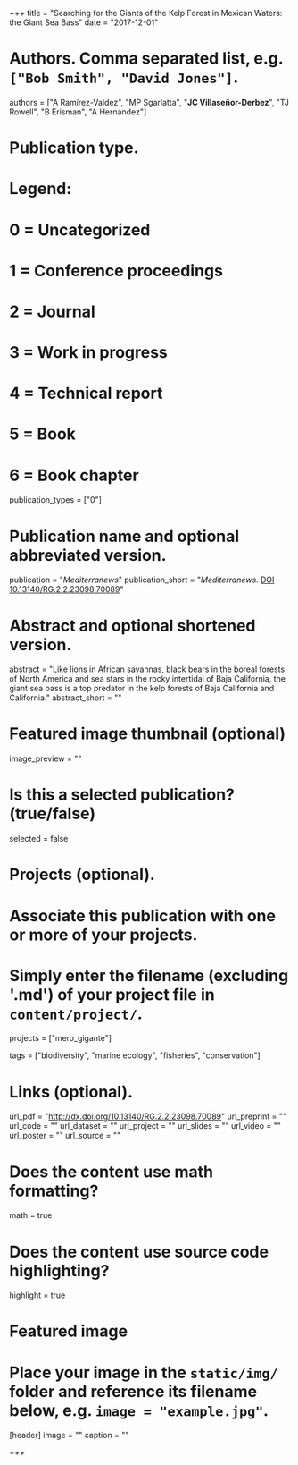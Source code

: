 +++
title = "Searching for the Giants of the Kelp Forest in Mexican Waters: the Giant Sea Bass"
date = "2017-12-01"

# Authors. Comma separated list, e.g. `["Bob Smith", "David Jones"]`.
authors = ["A Ramírez-Valdez", "MP Sgarlatta", "**JC Villaseñor-Derbez**", "TJ Rowell", "B Erisman", "A Hernández"]

# Publication type.
# Legend:
# 0 = Uncategorized
# 1 = Conference proceedings
# 2 = Journal
# 3 = Work in progress
# 4 = Technical report
# 5 = Book
# 6 = Book chapter
publication_types = ["0"]

# Publication name and optional abbreviated version.
publication = "*Mediterranews*"
publication_short = "*Mediterranews*. [DOI 10.13140/RG.2.2.23098.70089](http://dx.doi.org/10.13140/RG.2.2.23098.70089)"

# Abstract and optional shortened version.
abstract = "Like lions in African savannas, black bears in the boreal forests of North America and sea stars in the rocky intertidal of Baja California, the giant sea bass is a top predator in the kelp forests of Baja California and California."
abstract_short = ""

# Featured image thumbnail (optional)
image_preview = ""

# Is this a selected publication? (true/false)
selected = false

# Projects (optional).
#   Associate this publication with one or more of your projects.
#   Simply enter the filename (excluding '.md') of your project file in `content/project/`.
projects = ["mero_gigante"]

tags = ["biodiversity", "marine ecology", "fisheries", "conservation"]

# Links (optional).
url_pdf = "http://dx.doi.org/10.13140/RG.2.2.23098.70089"
url_preprint = ""
url_code = ""
url_dataset = ""
url_project = ""
url_slides = ""
url_video = ""
url_poster = ""
url_source = ""

# Does the content use math formatting?
math = true

# Does the content use source code highlighting?
highlight = true

# Featured image
# Place your image in the `static/img/` folder and reference its filename below, e.g. `image = "example.jpg"`.
[header]
image = ""
caption = ""

+++
